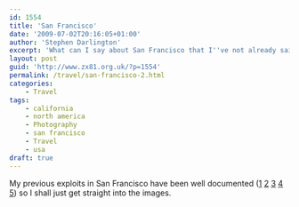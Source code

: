 ```yaml
---
id: 1554
title: 'San Francisco'
date: '2009-07-02T20:16:05+01:00'
author: 'Stephen Darlington'
excerpt: 'What can I say about San Francisco that I''ve not already said?'
layout: post
guid: 'http://www.zx81.org.uk/?p=1554'
permalink: /travel/san-francisco-2.html
categories:
    - Travel
tags:
    - california
    - north america
    - Photography
    - san francisco
    - Travel
    - usa
draft: true
---
```


My previous exploits in San Francisco have been well documented ([1](http://www.zx81.org.uk/travel/san-francisco.html) [2](http://www.zx81.org.uk/travel/alcatraz.html) [3](http://www.zx81.org.uk/travel/berkeley-point-lobos-and-carmel.html) [4](http://www.zx81.org.uk/travel/california-2006.html) [5](http://www.zx81.org.uk/travel/muir-woods.html)) so I shall just get straight into the images.

<div class="flickr-gallery tag" id="gallery-c102dd81"><div class="fg-clear"></div> </div><div class="fg-clear"></div> <script type="text/javascript">
											jQuery(document).ready(function(){
							jQuery("#gallery-c102dd81 .flickr-thumb img").flightbox({size_callback: get_sizes});
						});
										
										//-->
				</script>This time I have no particular theme to link the pictures together. I quite like the Golden Gate Bridge peeking through the fog and the yachts. I got a better day to visit [Coit Tower](http://sanfrancisco.lovetoknow.com/wiki/Coit_Tower) and the [Transamerica Pyramid](http://www.transamerica.com/company_profile/about_the_pyramid/).